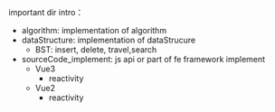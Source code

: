 important dir intro：
+ algorithm: implementation of algorithm
+ dataStructure: implementation of dataStrucure
  + BST: insert, delete, travel,search
+ sourceCode_implement: js api or part of fe framework  implement
  + Vue3
    + reactivity
  + Vue2
    + reactivity

